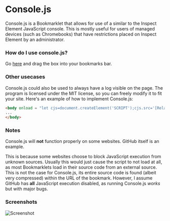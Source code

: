 # Console.js

Console.js is a Bookmarklet that allows for use of a similar to the Inspect Element JavaScript console. This is mostly useful for users of managed devices (such as Chromebooks) that have restrictions placed on Inspect Element by an administrator.

### How do I use console.js?

Go [here](https://k4rakara.github.io/console.js/) and drag the box into your bookmarks bar.

### Other usecases
Console.js could also be used to always have a log visible on the page. The program is licensed under the MIT license, so you can freely modify it to fit your site.
Here's an example of how to implement Console.js:
```html
<body onload = "let cjs=document.createElement('SCRIPT');cjs.src='[Relative path to your copy of Console.js]';document.head.appendChild(cjs)">
...
</body>
```

### Notes

Console.js will **not** function properly on some websites. GitHub itself is an example. 

This is because some websites choose to block JavaScript execution from unknown sources. Usually this would just cause the script to not load at all, as most Bookmarklets load in their source code from an external source. This is not the case for Console.js, its entire source code is found (albeit very compressed) within the URL of the bookmark. However, I assume GitHub has **all** JavaScript execution disabled, as running Console.js *works* but with major bugs.

### Screenshots

![Screenshot](https://i.imgur.com/6BAzfbk.png)
